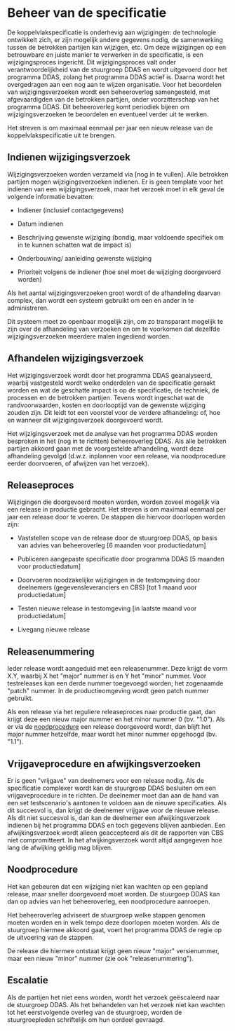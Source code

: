 # Beheer van de specificatie

De koppelvlakspecificatie is onderhevig aan wijzigingen: de technologie ontwikkelt zich, er zijn mogelijk andere gegevens nodig, de samenwerking tussen de betrokken partijen kan wijzigen, etc. Om deze wijzigingen op een betrouwbare en juiste manier te verwerken in de specificatie, is een wijzigingsproces ingericht. Dit wijzigingsproces valt onder verantwoordelijkheid van de stuurgroep DDAS en wordt uitgevoerd door het programma DDAS, zolang het programma DDAS actief is. Daarna wordt het overgedragen aan een nog aan te wijzen organisatie. Voor het beoordelen van wijzigingsverzoeken wordt een beheeroverleg samengesteld, met afgevaardigden van de betrokken partijen, onder voorzitterschap van het programma DDAS. Dit beheeroverleg komt periodiek bijeen om wijzigingsverzoeken te beoordelen en eventueel verder uit te werken.

Het streven is om maximaal eenmaal per jaar een nieuw release van de koppelvlakspecificatie uit te brengen.

## Indienen wijzigingsverzoek

Wijzigingsverzoeken worden verzameld via [nog in te vullen]. Alle betrokken partijen mogen wijzigingsverzoeken indienen. Er is geen template voor het indienen van een wijzigingsverzoek, maar het verzoek moet in elk geval de volgende informatie bevatten: 

- Indiener (inclusief contactgegevens) 

- Datum indienen 

- Beschrijving gewenste wijziging (bondig, maar voldoende specifiek om in te kunnen schatten wat de impact is) 

- Onderbouwing/ aanleiding gewenste wijziging 

- Prioriteit volgens de indiener (hoe snel moet de wijziging doorgevoerd worden) 

Als het aantal wijzigingsverzoeken groot wordt of de afhandeling daarvan complex, dan wordt een systeem gebruikt om een en ander in te administreren. 

Dit systeem moet zo openbaar mogelijk zijn, om zo transparant mogelijk te zijn over de afhandeling van verzoeken en om te voorkomen dat dezelfde wijzigingsverzoeken meerdere malen ingediend worden.

## Afhandelen wijzigingsverzoek

Het wijzigingsverzoek wordt door het programma DDAS geanalyseerd, waarbij vastgesteld wordt welke onderdelen van de specificatie geraakt worden en wat de geschatte impact is op de specificatie, de techniek, de processen en de betrokken partijen. Tevens wordt ingeschat wat de randvoorwaarden, kosten en doorlooptijd van de gewenste wijziging zouden zijn. Dit leidt tot een voorstel voor de verdere afhandeling: of, hoe en wanneer dit wijzigingsverzoek doorgevoerd wordt. 

Het wijzigingsverzoek met de analyse van het programma DDAS worden besproken in het (nog in te richten) beheeroverleg DDAS. Als alle betrokken partijen akkoord gaan met de voorgestelde afhandeling, wordt deze afhandeling gevolgd (d.w.z. inplannen voor een release, via noodprocedure eerder doorvoeren, of afwijzen van het verzoek). 

## Releaseproces

Wijzigingen die doorgevoerd moeten worden, worden zoveel mogelijk via een release in productie gebracht. Het streven is om maximaal eenmaal per jaar een release door te voeren. De stappen die hiervoor doorlopen worden zijn:

- Vaststellen scope van de release door de stuurgroep DDAS, op basis van advies van beheeroverleg [6 maanden voor productiedatum]

- Publiceren aangepaste specificatie door programma DDAS [5 maanden voor productiedatum]

- Doorvoeren noodzakelijke wijzigingen in de testomgeving door deelnemers (gegevensleveranciers en CBS) [tot 1 maand voor productiedatum]

- Testen nieuwe release in testomgeving [in laatste maand voor productiedatum]

- Livegang nieuwe release

## Releasenummering

Ieder release wordt aangeduid met een releasenummer. Deze krijgt de vorm X.Y, waarbij X het "major" nummer is en Y het "minor" nummer. Voor testreleases kan een derde nummer toegevoegd worden; het zogenaamde "patch" nummer. In de productieomgeving wordt geen patch nummer gebruikt.

Als een release via het reguliere releaseproces naar productie gaat, dan krijgt deze een nieuw major nummer en het minor nummer 0 (bv. "1.0"). Als er via de [noodprocedure](#noodprocedure) een release doorgevoerd wordt, dan blijft het major nummer hetzelfde, maar wordt het minor nummer opgehoogd (bv. "1.1").

## Vrijgaveprocedure en afwijkingsverzoeken

Er is geen "vrijgave" van deelnemers voor een release nodig. Als de specificatie complexer wordt kan de stuurgroep DDAS besluiten om een vrijgaveprocedure in te richten. De deelnemer moet dan aan de hand van een set testscenario's aantonen te voldoen aan de nieuwe specificaties. Als dit succesvol is, dan krijgt de deelnemer vrijgave voor de nieuwe release. Als dit niet succesvol is, dan kan de deelnemer een afwijkingsverzoek indienen bij het programma DDAS en toch gegevens blijven aanbieden. Een afwijkingsverzoek wordt alleen geaccepteerd als dit de rapporten van CBS niet compromitteert. In het afwijkingsverzoek wordt altijd aangegeven hoe lang de afwijking geldig mag blijven.

## Noodprocedure

Het kan gebeuren dat een wijziging niet kan wachten op een gepland release, maar sneller doorgevoerd moet worden. De stuurgoep DDAS kan dan op advies van het beheeroverleg, een noodprocedure aanroepen.

Het beheeroverleg adviseert de stuurgroep welke stappen genomen moeten worden en in welk tempo deze doorlopen moeten worden. Als de stuurgroep hiermee akkoord gaat, voert het programma DDAS de regie op de uitvoering van de stappen.

De release die hiermee ontstaat krijgt geen nieuw "major" versienummer, maar een nieuw "minor" nummer (zie ook "releasenummering").

## Escalatie

Als de partijen het niet eens worden, wordt het verzoek geëscaleerd naar de stuurgroep DDAS. Als het behandelen van het verzoek niet kan wachten tot het eerstvolgende overleg van de stuurgroep, worden de stuurgroepleden schriftelijk om hun oordeel gevraagd.
